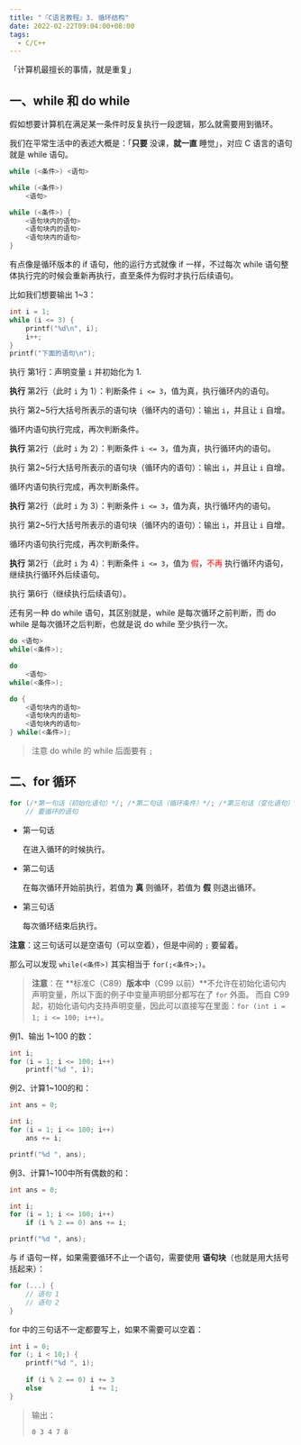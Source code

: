 ```yaml
---
title: "『C语言教程』3. 循环结构"
date: 2022-02-22T09:04:00+08:00
tags:
  - C/C++
---
```


「计算机最擅长的事情，就是重复」

## 一、while 和 do while

假如想要计算机在满足某一条件时反复执行一段逻辑，那么就需要用到循环。

我们在平常生活中的表述大概是：「**只要** 没课，**就一直** 睡觉」，对应 C 语言的语句就是 while 语句。

```c
while (<条件>) <语句>

while (<条件>)
    <语句>

while (<条件>) {
    <语句块内的语句>
    <语句块内的语句>
    <语句块内的语句>
}
```

有点像是循环版本的 if 语句，他的运行方式就像 if 一样，不过每次 while 语句整体执行完的时候会重新再执行，直至条件为假时才执行后续语句。

比如我们想要输出 1~3：

```c
int i = 1;
while (i <= 3) {
    printf("%d\n", i);
    i++;
}
printf("下面的语句\n");
```

执行 第1行：声明变量 `i` 并初始化为 1.

**执行** 第2行（此时 `i` 为 1）：判断条件 `i <= 3`，值为真，执行循环内的语句。

执行 第2~5行大括号所表示的语句块（循环内的语句）：输出 `i`，并且让 `i` 自增。

循环内语句执行完成，再次判断条件。

**执行** 第2行（此时 `i` 为 2）：判断条件 `i <= 3`，值为真，执行循环内的语句。

执行 第2~5行大括号所表示的语句块（循环内的语句）：输出 `i`，并且让 `i` 自增。

循环内语句执行完成，再次判断条件。

**执行** 第2行（此时 `i` 为 3）：判断条件 `i <= 3`，值为真，执行循环内的语句。

执行 第2~5行大括号所表示的语句块（循环内的语句）：输出 `i`，并且让 `i` 自增。

循环内语句执行完成，再次判断条件。

**执行** 第2行（此时 `i` 为 4）：判断条件 `i <= 3`，值为 <font color="red">假</font>，<font color="red">不再</font> 执行循环内语句，继续执行循环外后续语句。

执行 第6行（继续执行后续语句）。



还有另一种 do while 语句，其区别就是，while 是每次循环之前判断，而 do while 是每次循环之后判断，也就是说 do while 至少执行一次。

```c
do <语句>
while(<条件>);

do
    <语句>
while(<条件>);

do {
    <语句块内的语句>
    <语句块内的语句>
    <语句块内的语句>
} while(<条件>);
```

> 注意 do while 的 while 后面要有 `;`

## 二、for 循环

```c
for (/*第一句话（初始化语句）*/; /*第二句话（循环条件）*/; /*第三句话（变化语句）*/)
	// 要循环的语句
```

- 第一句话

  在进入循环的时候执行。

- 第二句话

  在每次循环开始前执行，若值为 **真** 则循环，若值为 **假** 则退出循环。

- 第三句话

  每次循环结束后执行。

**注意**：这三句话可以是空语句（可以空着），但是中间的 `;` 要留着。

那么可以发现 `while(<条件>)` 其实相当于 `for(;<条件>;)`。



> **注意**：在 **标准C（C89）**版本中**（C99 以前）**不允许在初始化语句内声明变量，所以下面的例子中变量声明部分都写在了 `for` 外面。
> 而自 C99 起，初始化语句内支持声明变量，因此可以直接写在里面：`for (int i = 1; i <= 100; i++)`。

例1、输出 1~100 的数：

```c
int i;
for (i = 1; i <= 100; i++)
    printf("%d ", i);
```

例2、计算1~100的和：

```c
int ans = 0;

int i;
for (i = 1; i <= 100; i++)
    ans += i;

printf("%d ", ans);
```

例3、计算1~100中所有偶数的和：

```c
int ans = 0;

int i;
for (i = 1; i <= 100; i++)
    if (i % 2 == 0) ans += i;

printf("%d ", ans);
```

与 if 语句一样，如果需要循环不止一个语句，需要使用 **语句块**（也就是用大括号括起来）：

```c
for (...) {
	// 语句 1
	// 语句 2
}
```

for 中的三句话不一定都要写上，如果不需要可以空着：

```c
int i = 0;
for (; i < 10;) {
    printf("%d ", i);
    
    if (i % 2 == 0) i += 3
    else            i += 1;
}
```

> 输出：
>
> ```
> 0 3 4 7 8
> ```

